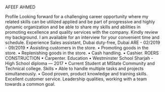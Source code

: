 AFEEF AHMED

Profile
Looking forward for a challenging career opportunity where my related skills can be utilized applied and be part of progressive and highly dynamic organization and be able to share my skills and abilities in promoting excellence and quality services with the company. Kindly review my background. I am available for an interview for your convenient time and schedule. 
Experience
Sales assistant, Dubai duty-free, Dubai ARE - 02/2019 - 09/2019
•	Assisting customers in the store.
•	Promoting goods in the store.
•	Replenishing goods in the store.
•	Cash handling.
•	Cashier.
ROERS CONSTRUCTION
•	 Carpenter.
Education
•	Westminster School Sharjah - High School diploma — 2017
•	Current Student at MState Community and Technical college.
Skills
•	Able to handle multiple tasks and projects simultaneously.
•	Good proven, product knowledge and training skills. Excellent customer service. 
Leadership qualities, working with a team towards a common goal.

